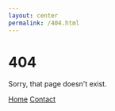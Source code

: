 ```yaml
---
layout: center
permalink: /404.html
---
```


# 404

Sorry, that page doesn't exist.

<div class="mt3">
  <a href="{{ site.baseurl }}/" class="button button-blue button-big">Home</a>
  <a href="{{ site.baseurl }}/contact/" class="button button-blue button-big">Contact</a>
</div>
